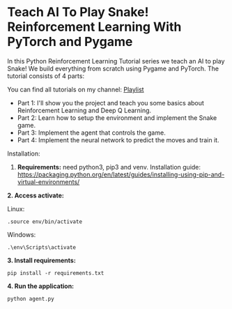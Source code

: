 # Teach AI To Play Snake! Reinforcement Learning With PyTorch and Pygame

In this Python Reinforcement Learning Tutorial series we teach an AI to play Snake! We build everything from scratch using Pygame and PyTorch. The tutorial consists of 4 parts:

You can find all tutorials on my channel: [Playlist](https://www.youtube.com/playlist?list=PLqnslRFeH2UrDh7vUmJ60YrmWd64mTTKV)

- Part 1: I'll show you the project and teach you some basics about Reinforcement Learning and Deep Q Learning.
- Part 2: Learn how to setup the environment and implement the Snake game.
- Part 3: Implement the agent that controls the game.
- Part 4: Implement the neural network to predict the moves and train it.


Installation:

1. **Requirements:** need python3, pip3 and venv. Installation guide: https://packaging.python.org/en/latest/guides/installing-using-pip-and-virtual-environments/

**2. Access activate:** 

Linux:
```
.source env/bin/activate
```

Windows:
```
.\env\Scripts\activate
```

**3. Install requirements:**

```
pip install -r requirements.txt
```


**4. Run the application:**
```
python agent.py
```